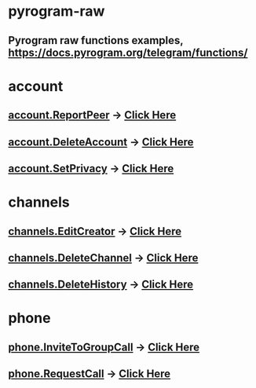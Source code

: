 # pyrogram-raw
## Pyrogram raw functions examples, https://docs.pyrogram.org/telegram/functions/

# account
## [account.ReportPeer](https://docs.pyrogram.org/telegram/functions/account/report-peer) -> [Click Here](https://github.com/x72x/pyrogram-raw/blob/main/report-peer.py)
## [account.DeleteAccount](https://docs.pyrogram.org/telegram/functions/account/delete-account) -> [Click Here](https://github.com/x72x/pyrogram-raw/blob/main/delete-account.py)
## [account.SetPrivacy](https://docs.pyrogram.org/telegram/functions/account/set-privacy) -> [Click Here](https://github.com/x72x/pyrogram-raw/blob/main/set-privacy.py)


# channels
## [channels.EditCreator](https://docs.pyrogram.org/telegram/functions/channels/edit-creator) -> [Click Here](https://github.com/x72x/pyrogram-raw/blob/main/transfer-ownership.py)
## [channels.DeleteChannel](https://docs.pyrogram.org/telegram/functions/channels/delete-channel) -> [Click Here](https://github.com/x72x/pyrogram-raw/blob/main/delete-channel.py)
## [channels.DeleteHistory](https://docs.pyrogram.org/telegram/functions/channels/delete-history) -> [Click Here](https://github.com/x72x/pyrogram-raw/blob/main/delete-history.py)

# phone
## [phone.InviteToGroupCall](https://docs.pyrogram.org/telegram/functions/phone/invite-to-group-call) -> [Click Here](https://github.com/x72x/pyrogram-raw/blob/main/invite_to_group_call.py)
## [phone.RequestCall](https://docs.pyrogram.org/telegram/functions/phone/request-call) -> [Click Here](https://github.com/x72x/pyrogram-raw/blob/main/request-call.py)


